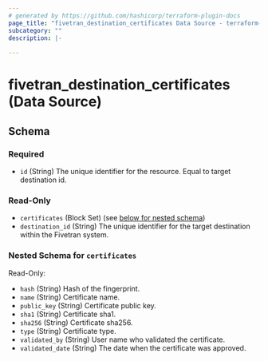 ```yaml
---
# generated by https://github.com/hashicorp/terraform-plugin-docs
page_title: "fivetran_destination_certificates Data Source - terraform-provider-fivetran"
subcategory: ""
description: |-
  
---
```


# fivetran_destination_certificates (Data Source)





<!-- schema generated by tfplugindocs -->
## Schema

### Required

- `id` (String) The unique identifier for the resource. Equal to target destination id.

### Read-Only

- `certificates` (Block Set) (see [below for nested schema](#nestedblock--certificates))
- `destination_id` (String) The unique identifier for the target destination within the Fivetran system.

<a id="nestedblock--certificates"></a>
### Nested Schema for `certificates`

Read-Only:

- `hash` (String) Hash of the fingerprint.
- `name` (String) Certificate name.
- `public_key` (String) Certificate public key.
- `sha1` (String) Certificate sha1.
- `sha256` (String) Certificate sha256.
- `type` (String) Certificate type.
- `validated_by` (String) User name who validated the certificate.
- `validated_date` (String) The date when the certificate was approved.
